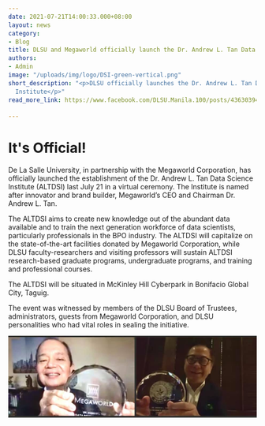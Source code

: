 ```yaml
---
date: 2021-07-21T14:00:33.000+08:00
layout: news
category:
- Blog
title: DLSU and Megaworld officially launch the Dr. Andrew L. Tan Data Science Institute
authors:
- Admin
image: "/uploads/img/logo/DSI-green-vertical.png"
short_description: "<p>DLSU officially launches the Dr. Andrew L. Tan Data Science
  Institute</p>"
read_more_link: https://www.facebook.com/DLSU.Manila.100/posts/4363039473739854

---
```


# It's Official!

De La Salle University, in partnership with the Megaworld Corporation, has officially launched the establishment of the Dr. Andrew L. Tan Data Science Institute (ALTDSI) last July 21 in a virtual ceremony. The Institute is named after innovator and brand builder, Megaworld’s CEO and Chairman Dr. Andrew L. Tan.

The ALTDSI aims to create new knowledge out of the abundant data available and to train the next generation workforce of data scientists, particularly professionals in the BPO industry. The ALTDSI will capitalize on the state-of-the-art facilities donated by Megaworld Corporation, while DLSU faculty-researchers and visiting professors will sustain ALTDSI research-based graduate programs, undergraduate programs, and training and professional courses.

The ALTDSI will be situated in McKinley Hill Cyberpark in Bonifacio Global City, Taguig.

The event was witnessed by members of the DLSU Board of Trustees, administrators, guests from Megaworld Corporation, and DLSU personalities who had vital roles in sealing the initiative.

![](/uploads/224519883_4363038777073257_8426095537376001139_n.jpg)
